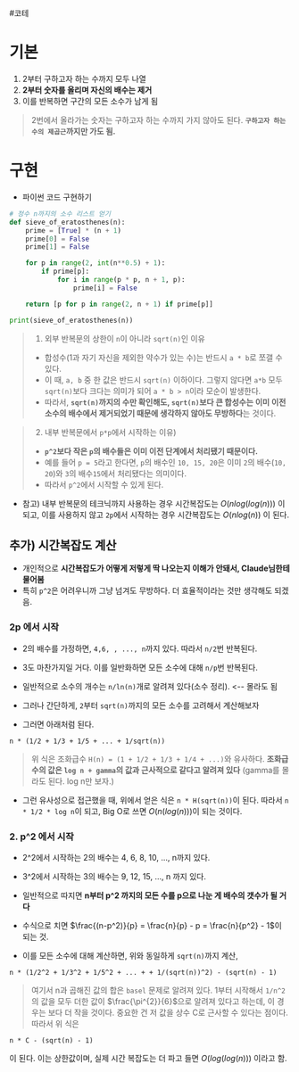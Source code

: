 #코테

# 기본
1. 2부터 구하고자 하는 수까지 모두 나열
2. **2부터 숫자를 올리며 자신의 배수는 제거**
3. 이를 반복하면 구간의 모든 소수가 남게 됨
>  2번에서 올라가는 숫자는 구하고자 하는 수까지 가지 않아도 된다. **`구하고자 하는 수의 제곱근`까지만 가도 됨.**

# 구현
- 파이썬 코드 구현하기
```python
# 정수 n까지의 소수 리스트 얻기
def sieve_of_eratosthenes(n):
    prime = [True] * (n + 1)
    prime[0] = False
    prime[1] = False

    for p in range(2, int(n**0.5) + 1):
        if prime[p]:
            for i in range(p * p, n + 1, p):
                prime[i] = False

    return [p for p in range(2, n + 1) if prime[p]]

print(sieve_of_eratosthenes(n))
```
> 1. 외부 반복문의 상한이 `n`이 아니라 `sqrt(n)`인 이유
> -  합성수(1과 자기 자신을 제외한 약수가 있는 수)는 반드시 `a * b`로 쪼갤 수 있다.
> - 이 때, `a, b` 중 한 값은 반드시 `sqrt(n)` 이하이다. 그렇지 않다면 `a*b` 모두 `sqrt(n)`보다 크다는 의미가 되어 `a * b > n`이라 모순이 발생한다.
> - 따라서, **`sqrt(n)`까지의 수만 확인해도, `sqrt(n)`보다 큰 합성수는 이미 이전 소수의 배수에서 제거되었기 때문에 생각하지 않아도 무방하다**는 것이다.

> 2. 내부 반복문에서 `p*p`에서 시작하는 이유) 
> - **`p^2`보다 작은 `p`의 배수들은 이미 이전 단계에서 처리됐기 때문이다.** 
> - 예를 들어 `p = 5`라고 한다면, `p`의 배수인 `10, 15, 20`은 이미 `2`의 배수(`10, 20`)와 `3`의 배수`15`에서 처리됐다는 의미이다.
> - 따라서 `p^2`에서 시작할 수 있게 된다.

- 참고) 내부 반복문의 테크닉까지 사용하는 경우 시간복잡도는 $O(nlog(log(n)))$ 이되고, 이를 사용하지 않고 `2p`에서 시작하는 경우 시간복잡도는 $O(nlog(n))$ 이 된다.

## 추가) 시간복잡도 계산
- 개인적으로 **시간복잡도가 어떻게 저렇게 딱 나오는지 이해가 안돼서, Claude님한테 물어봄**
- 특히 `p^2`은 어려우니까 그냥 넘겨도 무방하다. 더 효율적이라는 것만 생각해도 되겠음.

### 2p 에서 시작
- 2의 배수를 가정하면, `4,6, , ..., n`까지 있다. 따라서 `n/2`번 반복된다.
- 3도 마찬가지일 거다. 이를 일반화하면 모든 소수에 대해 `n/p`번 반복된다.

- 일반적으로 소수의 개수는 `n/ln(n)`개로 알려져 있다(소수 정리). <-- 몰라도 됨
- 그러나 간단하게, `2`부터 `sqrt(n)`까지의 모든 소수를 고려해서 계산해보자
- 그러면 아래처럼 된다.
```
n * (1/2 + 1/3 + 1/5 + ... + 1/sqrt(n))
```
> 위 식은 조화급수 `H(n) = (1 + 1/2 + 1/3 + 1/4 + ...)`와 유사하다. **조화급수의 값은 `log n + gamma`의 값과 근사적으로 같다고 알려져 있다** (gamma를 몰라도 된다. log n만 보자.)

- 그런 유사성으로 접근했을 때, 위에서 얻은 식은 `n * H(sqrt(n))`이 된다. 따라서 `n * 1/2 * log n`이 되고, Big O로 쓰면 $O(n(log(n)))$이 되는 것이다.

### 2. p^2 에서 시작
- 2^2에서 시작하는 2의 배수는 4, 6, 8, 10, ..., n까지 있다.
- 3^2에서 시작하는 3의 배수는 9, 12, 15, ..., n 까지 있다.
- 일반적으로 따지면 **n부터 p^2 까지의 모든 수를 p으로 나눈 게 배수의 갯수가 될 거다**
- 수식으로 치면 $\frac{(n-p^2)}{p} = \frac{n}{p} - p = \frac{n}{p^2} - 1$이 되는 것.

- 이를 모든 소수에 대해 계산하면, 위와 동일하게 `sqrt(n)`까지 계산, 
```
n * (1/2^2 + 1/3^2 + 1/5^2 + ... + + 1/(sqrt(n))^2) - (sqrt(n) - 1)
```
> 여기서 n과 곱해진 값의 합은 `basel` 문제로 알려져 있다. 1부터 시작해서 `1/n^2`의 값을 모두 더한 값이 $\frac{\pi^{2}}{6}$으로 알려져 있다고 하는데, 이 경우는 보다 더 작을 것이다. 중요한 건 저 값을 상수 C로 근사할 수 있다는 점이다. 따라서 위 식은

```
n * C - (sqrt(n) - 1)
```
이 된다. 이는 상한값이며, 실제 시간 복잡도는 더 파고 들면 $O(log(log(n)))$ 이라고 함.
